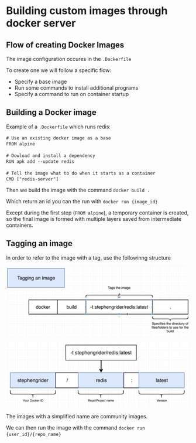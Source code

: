 # Building custom images through docker server

## Flow of creating Docker Images

The image configuration occures in the `.Dockerfile`

To create one we will follow a specific flow:
- Specify a base image
- Run some commands to install additional programs
- Specify a command to run on container startup

## Building a Docker image

Example of a `.Dockerfile` which runs redis:

```
# Use an existing docker image as a base
FROM alpine

# Dowload and install a dependency
RUN apk add --update redis

# Tell the image what to do when it starts as a container
CMD ["redis-server"]
```

Then we build the image with the command `docker build .`

Which return an id you can the run with `docker run {image_id}`

Except during the first step (`FROM alpine`), a temporary container is created, so the final image is formed with multiple layers saved from intermediate containers.

## Tagging an image

In order to refer to the image with a tag, use the followinng structure

![Tagging an image](img/3_1.png)

![Tag segmentation](img/3_2.png)

The images with a simplified name are community images.

We can then run the image with the command `docker run {user_id}/{repo_name}`

